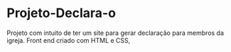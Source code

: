 # Projeto-Declara-o
Projeto com intuito de ter um site para gerar declaração para membros da igreja. Front end criado com HTML e CSS,
